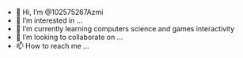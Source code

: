 - 👋 Hi, I’m @102575267Azmi
- 👀 I’m interested in ...
- 🌱 I’m currently learning computers science and games interactivity
- 💞️ I’m looking to collaborate on ...
- 📫 How to reach me ...

<!---
102575267Azmi/102575267Azmi is a ✨ special ✨ repository because its `README.md` (this file) appears on your GitHub profile.
You can click the Preview link to take a look at your changes.
--->
